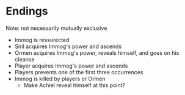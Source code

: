# Endings
Note: not necessarily mutually exclusive

- Immog is ressurected
- Siril acquires Immog's power and ascends
- Ormen acquires Immog's power, reveals himself, and goes on his cleanse
- Player acquires Immog's power and ascends
- Players prevents one of the first three occurrences
- Immog is killed by players or Ormen
  - Make Achiel reveal himself at this point?